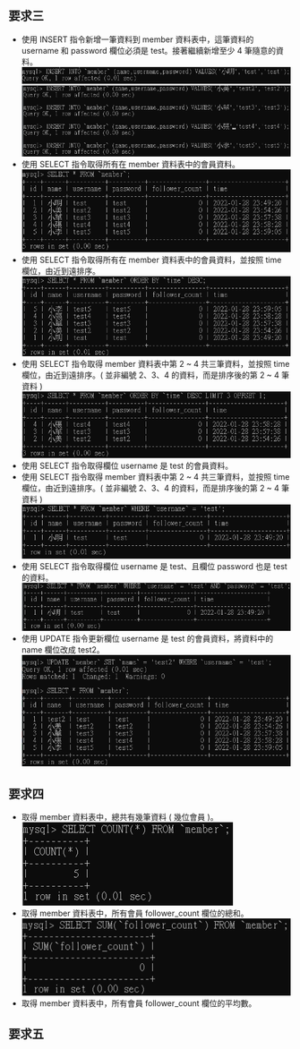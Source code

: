 ## 要求三
* 使用 INSERT 指令新增一筆資料到 member 資料表中，這筆資料的 username 和 password 欄位必須是 test。接著繼續新增至少 4 筆隨意的資料。  
![要求3-1-1](/week-5/要求3-1-1.PNG)  
![要求3-1-2](/week-5/要求3-1-2.PNG)  
* 使用 SELECT 指令取得所有在 member 資料表中的會員資料。  
![要求3-2](/week-5/要求3-2.PNG)  
* 使用 SELECT 指令取得所有在 member 資料表中的會員資料，並按照 time 欄位，由近到遠排序。    
![要求3-3](/week-5/要求3-3.PNG)  
* 使用 SELECT 指令取得 member 資料表中第 2 ~ 4 共三筆資料，並按照 time 欄位，由近到遠排序。( 並非編號 2、3、4 的資料，而是排序後的第 2 ~ 4 筆資料 )  
![要求3-4](/week-5/要求3-4.PNG)  
* 使用 SELECT 指令取得欄位 username 是 test 的會員資料。  
* 使用 SELECT 指令取得 member 資料表中第 2 ~ 4 共三筆資料，並按照 time 欄位，由近到遠排序。( 並非編號 2、3、4 的資料，而是排序後的第 2 ~ 4 筆資料 )  
![要求3-5](/week-5/要求3-5.PNG)  
* 使用 SELECT 指令取得欄位 username 是 test、且欄位 password 也是 test 的資料。 
![要求3-6](/week-5/要求3-6.PNG)  
* 使用 UPDATE 指令更新欄位 username 是 test 的會員資料，將資料中的 name 欄位改成 test2。  
![要求3-7](/week-5/要求3-7.PNG)
## 要求四
* 取得 member 資料表中，總共有幾筆資料 ( 幾位會員 )。  
![要求4-1](/week-5/要求4-1.PNG)  
* 取得 member 資料表中，所有會員 follower_count 欄位的總和。
![要求4-2](/week-5/要求4-2.PNG)  
* 取得 member 資料表中，所有會員 follower_count 欄位的平均數。
## 要求五



